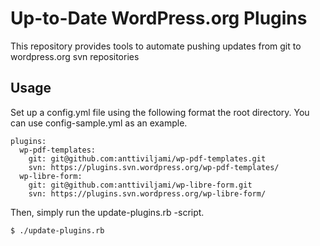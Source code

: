 # Up-to-Date WordPress.org Plugins

This repository provides tools to automate pushing updates from git to wordpress.org svn repositories

## Usage

Set up a config.yml file using the following format the root directory. You can use config-sample.yml as an example.

```
plugins:
  wp-pdf-templates:
    git: git@github.com:anttiviljami/wp-pdf-templates.git
    svn: https://plugins.svn.wordpress.org/wp-pdf-templates/
  wp-libre-form:
    git: git@github.com:anttiviljami/wp-libre-form.git
    svn: https://plugins.svn.wordpress.org/wp-libre-form/
```

Then, simply run the update-plugins.rb -script.

```
$ ./update-plugins.rb
```

